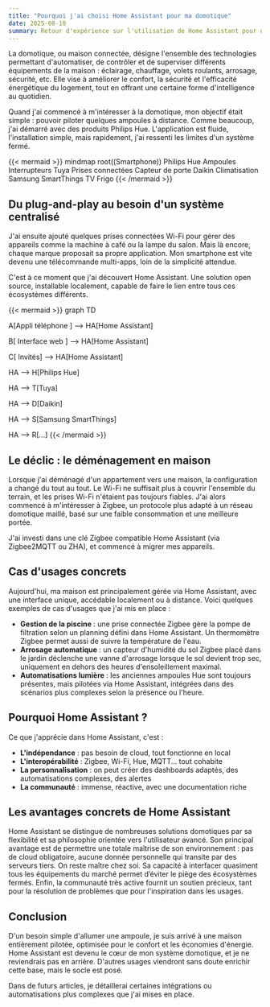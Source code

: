 ```yaml
---
title: "Pourquoi j'ai choisi Home Assistant pour ma domotique"
date: 2025-08-10
summary: Retour d'expérience sur l'utilisation de Home Assistant pour une maison connectée, de Philips Hue aux capteurs Zigbee en passant par l'arrosage automatique
---
```


La domotique, ou maison connectée, désigne l'ensemble des technologies permettant d'automatiser, de contrôler et de superviser différents équipements de la maison : éclairage, chauffage, volets roulants, arrosage, sécurité, etc. Elle vise à améliorer le confort, la sécurité et l'efficacité énergétique du logement, tout en offrant une certaine forme d'intelligence au quotidien.

Quand j'ai commencé à m'intéresser à la domotique, mon objectif était simple : pouvoir piloter quelques ampoules à distance. Comme beaucoup, j'ai démarré avec des produits Philips Hue. L'application est fluide, l'installation simple, mais rapidement, j'ai ressenti les limites d'un système fermé.

{{< mermaid >}}
mindmap
root((Smartphone))
  Philips Hue
    Ampoules
    Interrupteurs
  Tuya
    Prises connectées
    Capteur de porte
  Daikin
    Climatisation
  Samsung SmartThings
    TV
    Frigo
{{< /mermaid >}}

## Du plug-and-play au besoin d'un système centralisé

J'ai ensuite ajouté quelques prises connectées Wi-Fi pour gérer des appareils comme la machine à café ou la lampe du salon. Mais là encore, chaque marque proposait sa propre application. Mon smartphone est vite devenu une télécommande multi-apps, loin de la simplicité attendue.

C'est à ce moment que j'ai découvert Home Assistant. Une solution open source, installable localement, capable de faire le lien entre tous ces écosystèmes différents.

{{< mermaid >}}
graph TD

A[Appli téléphone ] --> HA[Home Assistant]

B[ Interface web ] --> HA[Home Assistant]

C[ Invités] --> HA[Home Assistant]

HA --> H[Philips Hue]

HA --> T[Tuya]

HA --> D[Daikin]

HA --> S[Samsung SmartThings]

HA --> R[...]
{{< /mermaid >}}


## Le déclic : le déménagement en maison

Lorsque j'ai déménagé d'un appartement vers une maison, la configuration a changé du tout au tout. Le Wi-Fi ne suffisait plus à couvrir l'ensemble du terrain, et les prises Wi-Fi n'étaient pas toujours fiables. J'ai alors commencé à m'intéresser à Zigbee, un protocole plus adapté à un réseau domotique maillé, basé sur une faible consommation et une meilleure portée.

J'ai investi dans une clé Zigbee compatible Home Assistant (via Zigbee2MQTT ou ZHA), et commencé à migrer mes appareils.

## Cas d'usages concrets

Aujourd'hui, ma maison est principalement gérée via Home Assistant, avec une interface unique, accédable localement ou à distance. Voici quelques exemples de cas d'usages que j'ai mis en place :

- **Gestion de la piscine** : une prise connectée Zigbee gère la pompe de filtration selon un planning défini dans Home Assistant. Un thermomètre Zigbee permet aussi de suivre la température de l'eau.
- **Arrosage automatique** : un capteur d'humidité du sol Zigbee placé dans le jardin déclenche une vanne d'arrosage lorsque le sol devient trop sec, uniquement en dehors des heures d'ensoleillement maximal.
- **Automatisations lumière** : les anciennes ampoules Hue sont toujours présentes, mais pilotées via Home Assistant, intégrées dans des scénarios plus complexes selon la présence ou l'heure.

## Pourquoi Home Assistant ?

Ce que j'apprécie dans Home Assistant, c'est :

- **L'indépendance** : pas besoin de cloud, tout fonctionne en local
- **L'interopérabilité** : Zigbee, Wi-Fi, Hue, MQTT... tout cohabite
- **La personnalisation** : on peut créer des dashboards adaptés, des automatisations complexes, des alertes
- **La communauté** : immense, réactive, avec une documentation riche

## Les avantages concrets de Home Assistant

Home Assistant se distingue de nombreuses solutions domotiques par sa flexibilité et sa philosophie orientée vers l'utilisateur avancé. Son principal avantage est de permettre une totale maîtrise de son environnement : pas de cloud obligatoire, aucune donnée personnelle qui transite par des serveurs tiers. On reste maître chez soi. Sa capacité à interfacer quasiment tous les équipements du marché permet d’éviter le piège des écosystèmes fermés. Enfin, la communauté très active fournit un soutien précieux, tant pour la résolution de problèmes que pour l'inspiration dans les usages.

## Conclusion

D'un besoin simple d'allumer une ampoule, je suis arrivé à une maison entièrement pilotée, optimisée pour le confort et les économies d'énergie. Home Assistant est devenu le cœur de mon système domotique, et je ne reviendrais pas en arrière. D'autres usages viendront sans doute enrichir cette base, mais le socle est posé.

Dans de futurs articles, je détaillerai certaines intégrations ou automatisations plus complexes que j'ai mises en place.

